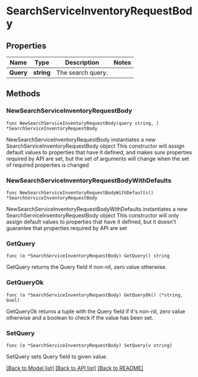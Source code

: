 # SearchServiceInventoryRequestBody

## Properties

Name | Type | Description | Notes
------------ | ------------- | ------------- | -------------
**Query** | **string** | The search query. | 

## Methods

### NewSearchServiceInventoryRequestBody

`func NewSearchServiceInventoryRequestBody(query string, ) *SearchServiceInventoryRequestBody`

NewSearchServiceInventoryRequestBody instantiates a new SearchServiceInventoryRequestBody object
This constructor will assign default values to properties that have it defined,
and makes sure properties required by API are set, but the set of arguments
will change when the set of required properties is changed

### NewSearchServiceInventoryRequestBodyWithDefaults

`func NewSearchServiceInventoryRequestBodyWithDefaults() *SearchServiceInventoryRequestBody`

NewSearchServiceInventoryRequestBodyWithDefaults instantiates a new SearchServiceInventoryRequestBody object
This constructor will only assign default values to properties that have it defined,
but it doesn't guarantee that properties required by API are set

### GetQuery

`func (o *SearchServiceInventoryRequestBody) GetQuery() string`

GetQuery returns the Query field if non-nil, zero value otherwise.

### GetQueryOk

`func (o *SearchServiceInventoryRequestBody) GetQueryOk() (*string, bool)`

GetQueryOk returns a tuple with the Query field if it's non-nil, zero value otherwise
and a boolean to check if the value has been set.

### SetQuery

`func (o *SearchServiceInventoryRequestBody) SetQuery(v string)`

SetQuery sets Query field to given value.



[[Back to Model list]](../README.md#documentation-for-models) [[Back to API list]](../README.md#documentation-for-api-endpoints) [[Back to README]](../README.md)



